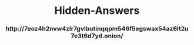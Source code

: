 <h1 align=center> Hidden-Answers </h1>

<h3 align=center>http://7eoz4h2nvw4zlr7gvlbutinqqpm546f5egswax54az6lt2u7e3t6d7yd.onion/ </h3>
